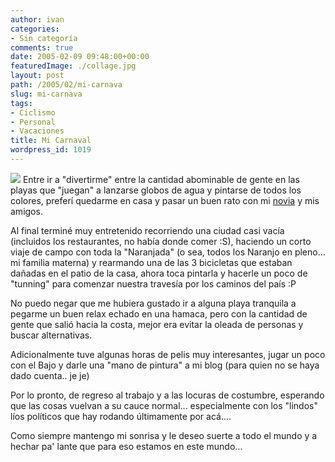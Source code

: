 ```yaml
---
author: ivan
categories:
- Sin categoría
comments: true
date: 2005-02-09 09:48:00+00:00
featuredImage: ./collage.jpg
layout: post
path: /2005/02/mi-carnava
slug: mi-carnava
tags:
- Ciclismo
- Personal
- Vacaciones
title: Mi Carnaval
wordpress_id: 1019
---
```


[![](https://photos1.blogger.com/img/39/1190/320/collage.jpg)](http://photos1.blogger.com/img/39/1190/640/collage.jpg) Entre ir a "divertirme" entre la cantidad abominable de gente en las playas que "juegan" a lanzarse globos de agua y pintarse de todos los colores, preferí quedarme en casa y pasar un buen rato con mi [novia](http://nitadp.blogspot.com/) y mis amigos.

Al final terminé muy entretenido recorriendo una ciudad casi vacía (incluidos los restaurantes, no había donde comer :S), haciendo un corto viaje de campo con toda la "Naranjada" (o sea, todos los Naranjo en pleno... mi familia materna) y rearmando una de las 3 bicicletas que estaban dañadas en el patio de la casa, ahora toca pintarla y hacerle un poco de "tunning" para comenzar nuestra travesía por los caminos del país :P

No puedo negar que me hubiera gustado ir a alguna playa tranquila a pegarme un buen relax echado en una hamaca, pero con la cantidad de gente que salió hacia la costa, mejor era evitar la oleada de personas y buscar alternativas.

Adicionalmente tuve algunas horas de pelis muy interesantes, jugar un poco con el Bajo y darle una "mano de pintura" a mi blog (para quien no se haya dado cuenta.. je je)

Por lo pronto, de regreso al trabajo y a las locuras de costumbre, esperando que las cosas vuelvan a su cauce normal... especialmente con los "lindos" líos políticos que hay rodando últimamente por acá....

Como siempre mantengo mi sonrisa y le deseo suerte a todo el mundo y a hechar pa' lante que para eso estamos en este mundo...

